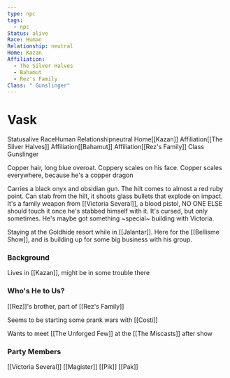 ```yaml
---
type: npc
tags:
  - npc
Status: alive
Race: Human
Relationship: neutral
Home: Kazan
Affiliation:
  - The Silver Halves
  - Bahamut
  - Rez's Family
Class: " Gunslinger"
---
```


# Vask
<span class="dataview inline-field"><span class="inline-field-key">Status</span><span class="inline-field-value">alive</span></span>
<span class="dataview inline-field"><span class="inline-field-key">Race</span><span class="inline-field-value">Human</span></span>
<span class="dataview inline-field"><span class="inline-field-key">Relationship</span><span class="inline-field-value">neutral</span></span>
<span class="dataview inline-field"><span class="inline-field-key">Home</span><span class="inline-field-value">[[Kazan]]</span></span>
<span class="dataview inline-field"><span class="inline-field-key">Affiliation</span><span class="inline-field-value">[[The Silver Halves]]</span></span>
<span class="dataview inline-field"><span class="inline-field-key">Affiliation</span><span class="inline-field-value">[[Bahamut]]</span></span>
<span class="dataview inline-field"><span class="inline-field-key">Affiliation</span><span class="inline-field-value">[[Rez's Family]]</span></span>
<span class="dataview inline-field"><span class="inline-field-key">Class</span><span class="inline-field-value"> Gunslinger</span></span>

Copper hair, long blue overoat. Coppery scales on his face. Copper scales everywhere, because he's a copper dragon

Carries a black onyx and obsidian gun. The hilt comes to almost a red ruby point. Can stab from the hilt, it shoots glass bullets that explode on impact. It's a family weapon from [[Victoria Several]], a blood pistol, NO ONE ELSE should touch it once he's stabbed himself with it. It's cursed, but only sometimes. He's maybe got something ~special~ building with Victoria. 

Staying at the Goldhide resort while in [[Jalantar]]. Here for the [[Bellisme Show]], and is building up for some big business with his group.

### Background
Lives in [[Kazan]], might be in some trouble there

### Who's He to Us?
[[Rez]]'s brother, part of [[Rez's Family]]

Seems to be starting some prank wars with [[Costi]]

Wants to meet [[The Unforged Few]] at the [[The Miscasts]] after show

### Party Members
[[Victoria Several]]
[[Magister]]
[[Pik]]
[[Pak]]
